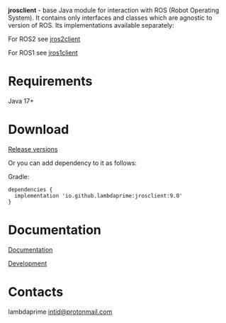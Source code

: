 **jrosclient** - base Java module for interaction with ROS (Robot Operating System). It contains only interfaces and classes which are agnostic to version of ROS. Its implementations available separately:

For ROS2 see [jros2client](https://github.com/lambdaprime/jros2client)

For ROS1 see [jros1client](https://github.com/lambdaprime/jros1client)

# Requirements

Java 17+

# Download

[Release versions](jrosclient/release/CHANGELOG.md)

Or you can add dependency to it as follows:

Gradle:

```
dependencies {
  implementation 'io.github.lambdaprime:jrosclient:9.0'
}
```

# Documentation

[Documentation](http://portal2.atwebpages.com/jrosclient)

[Development](DEVELOPMENT.md)

# Contacts

lambdaprime <intid@protonmail.com>
